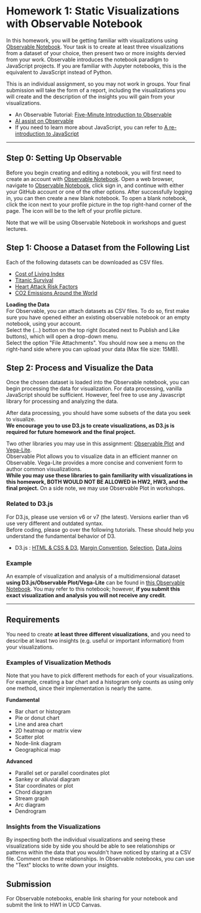 # Homework 1: Static Visualizations with Observable Notebook
In this homework, you will be getting familiar with visualizations using [Observable Notebook](https://observablehq.com/). 
Your task is to create at least three visualizations from a dataset of your choice, then present two or more insights dervied from your work.
Observable introduces the notebook paradigm to JavaScript projects. If you are familiar with Jupyter notebooks, this is the equivalent to JavaScript instead of Python. 

This is an individual assignment, so you may not work in groups. Your final submission will take the form of a report, including the visualizations you will create and the description of the insights you will gain from your visualizations.

* An Observable Tutorial:  [Five-Minute Introduction to Observable](https://observablehq.com/@observablehq/five-minute-introduction) 
* [AI assist on Observable](https://observablehq.com/documentation/ai-assist/)
* If you need to learn more about JavaScript, you can refer to [A re-introduction to JavaScript](https://developer.mozilla.org/en-US/docs/Web/JavaScript/A_re-introduction_to_JavaScript)

---

## Step 0: Setting Up Observable
Before you begin creating and editing a notebook, you will first need to create an account with [Observable Notebook](https://observablehq.com/). Open a web browser, navigate to [Observable Notebook](https://observablehq.com/), click sign in, and continue with either your GitHub account or one of the other options. After successfully logging in, you can then create a new blank notebook. To open a blank notebook, click the icon next to your profile picture in the top right-hand corner of the page. The icon will be to the left of your profile picture.

Note that we will be using Observable Notebook in workshops and guest lectures.

## Step 1: Choose a Dataset from the Following List
Each of the following datasets can be downloaded as CSV files.

* [Cost of Living Index](https://www.kaggle.com/datasets/myrios/cost-of-living-index-by-country-by-number-2024)
* [Titanic Survival](https://www.kaggle.com/datasets/brendan45774/test-file)
* [Heart Attack Risk Factors](https://www.kaggle.com/datasets/waqi786/heart-attack-dataset)
* [CO2 Emissions Around the World](https://www.kaggle.com/datasets/koustavghosh149/co2-emission-around-the-world)


**Loading the Data** \
For Observable, you can attach datasets as CSV files. To do so, first make sure you have opened either an existing observable notebook or an empty notebook, using your account.\
Select the (...) botton on the top right (located next to Publish and Like buttons), which will open a drop-down menu. \
Select the option "File Attachments". You should now see a menu on the right-hand side where you can upload your data (Max file size: 15MB).

## Step 2: Process and Visualize the Data
Once the chosen dataset is loaded into the Observable notebook, you can begin processing the data for visualization. For data processing, vanilla JavaScript should be sufficient. However, feel free to use any Javascript library for processing and analyzing the data. 

After data processing, you should have some subsets of the data you seek to visualize. \
**We encourage you to use D3.js to create visualizations, as D3.js is required for future homework and the final project.**

Two other libraries you may use in this assignment: [Observable Plot](https://observablehq.com/@observablehq/plot-gallery) and [Vega-Lite](https://vega.github.io/vega-lite/).\
Observable Plot allows you to visualize data in an efficient manner on Observable.
Vega-Lite provides a more concise and convenient form to author common visualizations. \
**While you may use these libraries to gain familiarity with visualizations in this homework, BOTH WOULD NOT BE ALLOWED in HW2, HW3, and the final project.**
On a side note, we may use Observable Plot in workshops.

### Related to D3.js
For D3.js, please use version v6 or v7 (the latest). Versions earlier than v6 use very different and outdated syntax.\
Before coding, please go over the following tutorials. These should help you understand the fundamental behavior of D3.

* D3.js : [HTML & CSS & D3](https://d3-graph-gallery.com/intro_d3js.html), [Margin Convention](https://observablehq.com/@d3/margin-convention), [Selection](https://www.d3indepth.com/selections/), [Data Joins](https://www.d3indepth.com/datajoins/)

### Example
An example of visualization and analysis of a multidimensional dataset **using D3.js/Observable Plot/Vega-Lite** can be found in [this Observable Notebook](https://observablehq.com/d/5313c1de57b3125c). You may refer to this notebook; however, **if you submit this exact visualization and analysis you will not receive any credit**.

---

## Requirements
You need to create **at least three different visualizations**, and you need to describe at least two insights (e.g. useful or important information) from your visualizations. 

### Examples of Visualization Methods

Note that you have to pick different methods for each of your visualizations. For example, creating a bar chart and a histogram only counts as using only one method, since their implementation is nearly the same.

**Fundamental**
* Bar chart or histogram
* Pie or donut chart
* Line and area chart
* 2D heatmap or matrix view
* Scatter plot
* Node-link diagram
* Geographical map

**Advanced**
* Parallel set or parallel coordinates plot
* Sankey or alluvial diagram
* Star coordinates or plot
* Chord diagram
* Stream graph
* Arc diagram
* Dendrogram

### Insights from the Visualizations

By inspecting both the individual visualizations and seeing these visualizations side by side you should be able to see relationships or patterns within the data that you wouldn't have noticed by staring at a CSV file. Comment on these relationships. In Observable notebooks, you can use the "Text" blocks to write down your insights.

## Submission
For Observable notebooks, enable link sharing for your notebook and submit the link to HW1 in UCD Canvas.